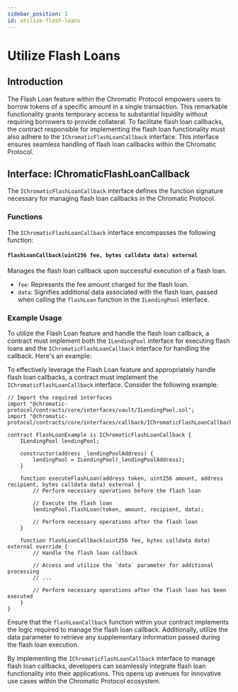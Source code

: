 ```yaml
---
sidebar_position: 1
id: utilize-flash-loans
---
```


# Utilize Flash Loans

## Introduction

The Flash Loan feature within the Chromatic Protocol empowers users to borrow tokens of a specific amount in a single transaction. This remarkable functionality grants temporary access to substantial liquidity without requiring borrowers to provide collateral. To facilitate flash loan callbacks, the contract responsible for implementing the flash loan functionality must also adhere to the `IChromaticFlashLoanCallback` interface. This interface ensures seamless handling of flash loan callbacks within the Chromatic Protocol.

## Interface: IChromaticFlashLoanCallback

The `IChromaticFlashLoanCallback` interface defines the function signature necessary for managing flash loan callbacks in the Chromatic Protocol.

### Functions

The `IChromaticFlashLoanCallback` interface encompasses the following function:

#### `flashLoanCallback(uint256 fee, bytes calldata data) external`

Manages the flash loan callback upon successful execution of a flash loan.

- `fee`: Represents the fee amount charged for the flash loan.
- `data`: Signifies additional data associated with the flash loan, passed when calling the `flashLoan` function in the `ILendingPool` interface.

### Example Usage

To utilize the Flash Loan feature and handle the flash loan callback, a contract must implement both the `ILendingPool` interface for executing flash loans and the `IChromaticFlashLoanCallback` interface for handling the callback. Here's an example:

To effectively leverage the Flash Loan feature and appropriately handle flash loan callbacks, a contract must implement the `IChromaticFlashLoanCallback` interface. Consider the following example:

```solidity
// Import the required interfaces
import "@chromatic-protocol/contracts/core/interfaces/vault/ILendingPool.sol";
import "@chromatic-protocol/contracts/core/interfaces/callback/IChromaticFlashLoanCallback.sol";

contract FlashLoanExample is IChromaticFlashLoanCallback {
    ILendingPool lendingPool;

    constructor(address _lendingPoolAddress) {
        lendingPool = ILendingPool(_lendingPoolAddress);
    }

    function executeFlashLoan(address token, uint256 amount, address recipient, bytes calldata data) external {
        // Perform necessary operations before the flash loan

        // Execute the flash loan
        lendingPool.flashLoan(token, amount, recipient, data);

        // Perform necessary operations after the flash loan
    }

    function flashLoanCallback(uint256 fee, bytes calldata data) external override {
        // Handle the flash loan callback

        // Access and utilize the `data` parameter for additional processing
        // ...

        // Perform necessary operations after the flash loan has been executed
    }
}
```

Ensure that the `flashLoanCallback` function within your contract implements the logic required to manage the flash loan callback. Additionally, utilize the data parameter to retrieve any supplementary information passed during the flash loan execution.

By implementing the `IChromaticFlashLoanCallback` interface to manage flash loan callbacks, developers can seamlessly integrate flash loan functionality into their applications. This opens up avenues for innovative use cases within the Chromatic Protocol ecosystem.
